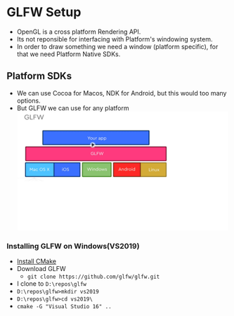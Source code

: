 # GLFW Setup

- OpenGL is a cross platform Rendering API.
- Its not reponsible for interfacing with Platform's windowing system.
- In order to draw something we need a window (platform specific), for that we need Platform Native SDKs.


## Platform SDKs
- We can use Cocoa for Macos, NDK for Android, but this would too many options.
- But GLFW we can use for any platform
![GLFW Platform Independence](../images/GLFWPlatformIndependence.png)

### Installing GLFW on Windows(VS2019)
- [Install CMake](./https://github.com/Kitware/CMake/releases/download/v3.21.3/cmake-3.21.3-windows-x86_64.msi)
- Download GLFW
  -  `git clone https://github.com/glfw/glfw.git`
-  I clone to `D:\repos\glfw`
-  `D:\repos\glfw>mkdir vs2019`
-  `D:\repos\glfw>cd vs2019\`
-  `cmake -G "Visual Studio 16" ..`
 
